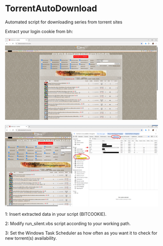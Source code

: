 # TorrentAutoDownload
Automated script for downloading series from torrent sites


Extract your login cookie from bh:

![step1](https://github.com/bbkbarbar/TorrentAutoDownload/blob/main/extract_bh_cookie/1.png)

![step2](https://github.com/bbkbarbar/TorrentAutoDownload/blob/main/extract_bh_cookie/2.png)

1: Insert extracted data in your script (BITCOOKIE).

2: Modify run_silent.vbs script according to your working path.

3: Set the Windows Task Scheduler as how often as you want it to check for new torrent(s) availability.

